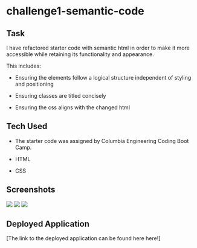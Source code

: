 # challenge1-semantic-code

## Task

I have refactored starter code with semantic html in order to make it more accessible while retaining its functionality and appearance.

This includes:

- Ensuring the elements follow a logical structure independent of styling and positioning

- Ensuring classes are titled concisely

- Ensuring the css aligns with the changed html

## Tech Used

- The starter code was assigned by Columbia Engineering Coding Boot Camp.

- HTML

- CSS

## Screenshots

<img src = "/assets/images/first.jpg">
<img src = "assets/images/second.jpg">
<img src = "assets/images/third.jpg">

## Deployed Application

[The link to the deployed application can be found here here!]
